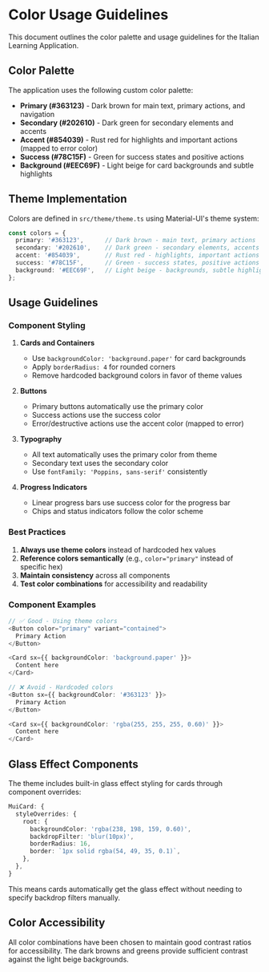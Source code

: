 # Color Usage Guidelines

This document outlines the color palette and usage guidelines for the Italian Learning Application.

## Color Palette

The application uses the following custom color palette:

- **Primary (#363123)** - Dark brown for main text, primary actions, and navigation
- **Secondary (#202610)** - Dark green for secondary elements and accents
- **Accent (#854039)** - Rust red for highlights and important actions (mapped to error color)
- **Success (#78C15F)** - Green for success states and positive actions
- **Background (#EEC69F)** - Light beige for card backgrounds and subtle highlights

## Theme Implementation

Colors are defined in `src/theme/theme.ts` using Material-UI's theme system:

```typescript
const colors = {
  primary: '#363123',      // Dark brown - main text, primary actions
  secondary: '#202610',    // Dark green - secondary elements, accents
  accent: '#854039',       // Rust red - highlights, important actions
  success: '#78C15F',      // Green - success states, positive actions
  background: '#EEC69F',   // Light beige - backgrounds, subtle highlights
};
```

## Usage Guidelines

### Component Styling

1. **Cards and Containers**
   - Use `backgroundColor: 'background.paper'` for card backgrounds
   - Apply `borderRadius: 4` for rounded corners
   - Remove hardcoded background colors in favor of theme values

2. **Buttons**
   - Primary buttons automatically use the primary color
   - Success actions use the success color
   - Error/destructive actions use the accent color (mapped to error)

3. **Typography**
   - All text automatically uses the primary color from theme
   - Secondary text uses the secondary color
   - Use `fontFamily: 'Poppins, sans-serif'` consistently

4. **Progress Indicators**
   - Linear progress bars use success color for the progress bar
   - Chips and status indicators follow the color scheme

### Best Practices

1. **Always use theme colors** instead of hardcoded hex values
2. **Reference colors semantically** (e.g., `color="primary"` instead of specific hex)
3. **Maintain consistency** across all components
4. **Test color combinations** for accessibility and readability

### Component Examples

```typescript
// ✅ Good - Using theme colors
<Button color="primary" variant="contained">
  Primary Action
</Button>

<Card sx={{ backgroundColor: 'background.paper' }}>
  Content here
</Card>

// ❌ Avoid - Hardcoded colors
<Button sx={{ backgroundColor: '#363123' }}>
  Primary Action
</Button>

<Card sx={{ backgroundColor: 'rgba(255, 255, 255, 0.60)' }}>
  Content here
</Card>
```

## Glass Effect Components

The theme includes built-in glass effect styling for cards through component overrides:

```typescript
MuiCard: {
  styleOverrides: {
    root: {
      backgroundColor: 'rgba(238, 198, 159, 0.60)',
      backdropFilter: 'blur(10px)',
      borderRadius: 16,
      border: `1px solid rgba(54, 49, 35, 0.1)`,
    },
  },
}
```

This means cards automatically get the glass effect without needing to specify backdrop filters manually.

## Color Accessibility

All color combinations have been chosen to maintain good contrast ratios for accessibility. The dark browns and greens provide sufficient contrast against the light beige backgrounds.